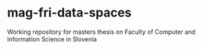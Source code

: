 # mag-fri-data-spaces
Working repository for masters thesis on Faculty of Computer and Information Science in Slovenia
